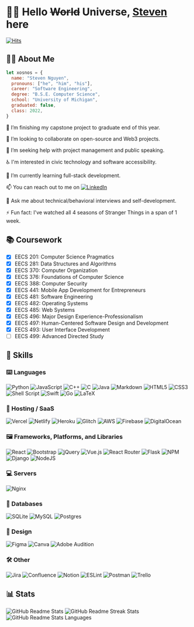 # 👋🏻 Hello ~~World~~ Universe, [Steven](https://www.xosnos.com) here

[![Hits](https://hits.seeyoufarm.com/api/count/incr/badge.svg?url=https%3A%2F%2Fgithub.com%2Fxosnos%2Fxosnos&count_bg=%2338B6FF&title_bg=%23555555&icon=&icon_color=%23E7E7E7&title=hits&edge_flat=false)](https://hits.seeyoufarm.com)

## 👦🏻 About Me

```javascript
let xosnos = {
  name: "Steven Nguyen",
  pronouns: ["he", "him", "his"],
  career: "Software Engineering",
  degree: "B.S.E. Computer Science",
  school: "University of Michigan",
  graduated: false,
  class: 2022,
}
```

🔭 I’m finishing my capstone project to graduate end of this year.

👯 I’m looking to collaborate on open-source and Web3 projects.

🤝 I’m seeking help with project management and public speaking.

♿️ I'm interested in civic technology and software accessibility.

🌱 I’m currently learning full-stack development.

<!-- ✍🏻 I write about my experiences and projects on [![Medium](https://img.shields.io/badge/Medium-12100E?logo=medium&logoColor=white)](https://medium.com/@xosnos) -->

📫 You can reach out to me on [![LinkedIn](https://img.shields.io/badge/LinkedIn-%230077B5.svg?logo=linkedin&logoColor=white)](https://linkedin.com/in/xosnos)

💬 Ask me about technical/behavioral interviews and self-development.

⚡ Fun fact: I've watched all 4 seasons of Stranger Things in a span of 1 week.

## 📚 Coursework

- [x] EECS 201: Computer Science Pragmatics
- [x] EECS 281: Data Structures and Algorithms
- [x] EECS 370: Computer Organization
- [x] EECS 376: Foundations of Computer Science
- [x] EECS 388: Computer Security
- [x] EECS 441: Mobile App Development for Entrepreneurs
- [x] EECS 481: Software Engineering
- [x] EECS 482: Operating Systems
- [x] EECS 485: Web Systems
- [x] EECS 496: Major Design Experience-Professionalism
- [x] EECS 497: Human-Centered Software Design and Development
- [x] EECS 493: User Interface Development
- [ ] EECS 499: Advanced Directed Study

## 🐥 Skills

### ⌨️ Languages

![Python](https://img.shields.io/badge/python-3670A0?style=for-the-badge&logo=python&logoColor=ffdd54)
![JavaScript](https://img.shields.io/badge/javascript-%23323330.svg?style=for-the-badge&logo=javascript&logoColor=%23F7DF1E)
![C++](https://img.shields.io/badge/c++-%2300599C.svg?style=for-the-badge&logo=c%2B%2B&logoColor=white)
![C](https://img.shields.io/badge/c-%2300599C.svg?style=for-the-badge&logo=c&logoColor=white)
![Java](https://img.shields.io/badge/java-%23ED8B00.svg?style=for-the-badge&logo=java&logoColor=white)
![Markdown](https://img.shields.io/badge/markdown-%23000000.svg?style=for-the-badge&logo=markdown&logoColor=white)
![HTML5](https://img.shields.io/badge/html5-%23E34F26.svg?style=for-the-badge&logo=html5&logoColor=white)
![CSS3](https://img.shields.io/badge/css3-%231572B6.svg?style=for-the-badge&logo=css3&logoColor=white)
![Shell Script](https://img.shields.io/badge/shell_script-%23121011.svg?style=for-the-badge&logo=gnu-bash&logoColor=white)
![Swift](https://img.shields.io/badge/swift-F54A2A?style=for-the-badge&logo=swift&logoColor=white)
![Go](https://img.shields.io/badge/go-%2300ADD8.svg?style=for-the-badge&logo=go&logoColor=white)
![LaTeX](https://img.shields.io/badge/latex-%23008080.svg?style=for-the-badge&logo=latex&logoColor=white)
<!-- ![TypeScript](https://img.shields.io/badge/typescript-%23007ACC.svg?style=for-the-badge&logo=typescript&logoColor=white) -->
<!-- ![Solidity](https://img.shields.io/badge/Solidity-%23363636.svg?style=for-the-badge&logo=solidity&logoColor=white) -->
<!-- ![Rust](https://img.shields.io/badge/rust-%23000000.svg?style=for-the-badge&logo=rust&logoColor=white) -->
<!-- ![Kotlin](https://img.shields.io/badge/kotlin-%230095D5.svg?style=for-the-badge&logo=kotlin&logoColor=white) -->
<!-- ![GraphQL](https://img.shields.io/badge/-GraphQL-E10098?style=for-the-badge&logo=graphql&logoColor=white) -->
<!-- ![Fortran](https://img.shields.io/badge/Fortran-%23734F96.svg?style=for-the-badge&logo=fortran&logoColor=white) -->
<!-- ![Erlang](https://img.shields.io/badge/Erlang-white.svg?style=for-the-badge&logo=erlang&logoColor=a90533) -->
<!-- ![Crystal](https://img.shields.io/badge/crystal-%23000000.svg?style=for-the-badge&logo=crystal&logoColor=white) -->
<!-- ![Elm](https://img.shields.io/badge/Elm-60B5CC?style=for-the-badge&logo=elm&logoColor=white) -->
<!-- ![C#](https://img.shields.io/badge/c%23-%23239120.svg?style=for-the-badge&logo=c-sharp&logoColor=white) -->
<!-- ![Elixir](https://img.shields.io/badge/elixir-%234B275F.svg?style=for-the-badge&logo=elixir&logoColor=white) -->
<!-- ![Apache Groovy](https://img.shields.io/badge/Apache%20Groovy-4298B8.svg?style=for-the-badge&logo=Apache+Groovy&logoColor=white) -->
<!-- ![Dart](https://img.shields.io/badge/dart-%230175C2.svg?style=for-the-badge&logo=dart&logoColor=white) -->
<!-- ![Haskell](https://img.shields.io/badge/Haskell-5e5086?style=for-the-badge&logo=haskell&logoColor=white) -->
<!-- ![Lua](https://img.shields.io/badge/lua-%232C2D72.svg?style=for-the-badge&logo=lua&logoColor=white) -->
<!-- ![Ruby](https://img.shields.io/badge/ruby-%23CC342D.svg?style=for-the-badge&logo=ruby&logoColor=white) -->
<!-- ![Scala](https://img.shields.io/badge/scala-%23DC322F.svg?style=for-the-badge&logo=scala&logoColor=white) -->
<!-- ![Nim](https://img.shields.io/badge/nim-%23FFE953.svg?style=for-the-badge&logo=nim&logoColor=white) -->
<!-- ![Octave](https://img.shields.io/badge/OCTAVE-darkblue?style=for-the-badge&logo=octave&logoColor=fcd683) -->
<!-- ![PHP](https://img.shields.io/badge/php-%23777BB4.svg?style=for-the-badge&logo=php&logoColor=white) -->
<!-- ![Perl](https://img.shields.io/badge/perl-%2339457E.svg?style=for-the-badge&logo=perl&logoColor=white) -->
<!-- ![Julia](https://img.shields.io/badge/-Julia-9558B2?style=for-the-badge&logo=julia&logoColor=white) -->
<!-- ![R](https://img.shields.io/badge/r-%23276DC3.svg?style=for-the-badge&logo=r&logoColor=white) -->
<!-- ![Clojure](https://img.shields.io/badge/Clojure-%23Clojure.svg?style=for-the-badge&logo=Clojure&logoColor=Clojure) -->
<!-- ![Zig](https://img.shields.io/badge/Zig-%23F7A41D.svg?style=for-the-badge&logo=zig&logoColor=white) -->

### 🤖 Hosting / SaaS

![Vercel](https://img.shields.io/badge/vercel-%23000000.svg?style=for-the-badge&logo=vercel&logoColor=white)
![Netlify](https://img.shields.io/badge/netlify-%23000000.svg?style=for-the-badge&logo=netlify&logoColor=#00C7B7)
![Heroku](https://img.shields.io/badge/heroku-%23430098.svg?style=for-the-badge&logo=heroku&logoColor=white)
![Glitch](https://img.shields.io/badge/glitch-%233333FF.svg?style=for-the-badge&logo=glitch&logoColor=white)
![AWS](https://img.shields.io/badge/AWS-%23FF9900.svg?style=for-the-badge&logo=amazon-aws&logoColor=white)
![Firebase](https://img.shields.io/badge/firebase-%23039BE5.svg?style=for-the-badge&logo=firebase)
![DigitalOcean](https://img.shields.io/badge/DigitalOcean-%230167ff.svg?style=for-the-badge&logo=digitalOcean&logoColor=white)
<!-- ![Google Cloud](https://img.shields.io/badge/Google%20Cloud-%234285F4.svg?style=for-the-badge&logo=google-cloud&logoColor=white) -->
<!-- ![Cloudflare](https://img.shields.io/badge/Cloudflare-F38020?style=for-the-badge&logo=Cloudflare&logoColor=white) -->
### 🖼️ Frameworks, Platforms, and Libraries

![React](https://img.shields.io/badge/react-%2320232a.svg?style=for-the-badge&logo=react&logoColor=%2361DAFB)
![Bootstrap](https://img.shields.io/badge/bootstrap-%23563D7C.svg?style=for-the-badge&logo=bootstrap&logoColor=white)
![jQuery](https://img.shields.io/badge/jquery-%230769AD.svg?style=for-the-badge&logo=jquery&logoColor=white)
![Vue.js](https://img.shields.io/badge/vuejs-%2335495e.svg?style=for-the-badge&logo=vuedotjs&logoColor=%234FC08D)
![React Router](https://img.shields.io/badge/React_Router-CA4245?style=for-the-badge&logo=react-router&logoColor=white)
![Flask](https://img.shields.io/badge/flask-%23000.svg?style=for-the-badge&logo=flask&logoColor=white)
![NPM](https://img.shields.io/badge/NPM-%23000000.svg?style=for-the-badge&logo=npm&logoColor=white)
![Django](https://img.shields.io/badge/django-%23092E20.svg?style=for-the-badge&logo=django&logoColor=white)
![NodeJS](https://img.shields.io/badge/node.js-6DA55F?style=for-the-badge&logo=node.js&logoColor=white)
<!-- ![Gatsby](https://img.shields.io/badge/Gatsby-%23663399.svg?style=for-the-badge&logo=gatsby&logoColor=white) -->
<!-- ![React Native](https://img.shields.io/badge/react_native-%2320232a.svg?style=for-the-badge&logo=react&logoColor=%2361DAFB) -->
<!-- ![TailwindCSS](https://img.shields.io/badge/tailwindcss-%2338B2AC.svg?style=for-the-badge&logo=tailwind-css&logoColor=white) -->
<!-- ![Yarn](https://img.shields.io/badge/yarn-%232C8EBB.svg?style=for-the-badge&logo=yarn&logoColor=white) -->
<!-- ![FastAPI](https://img.shields.io/badge/FastAPI-005571?style=for-the-badge&logo=fastapi) -->
<!-- ![Redux](https://img.shields.io/badge/redux-%23593d88.svg?style=for-the-badge&logo=redux&logoColor=white) -->
<!-- ![SASS](https://img.shields.io/badge/SASS-hotpink.svg?style=for-the-badge&logo=SASS&logoColor=white) -->
<!-- ![Spring](https://img.shields.io/badge/spring-%236DB33F.svg?style=for-the-badge&logo=spring&logoColor=white) -->
<!-- ![Electron.js](https://img.shields.io/badge/Electron-191970?style=for-the-badge&logo=Electron&logoColor=white) -->
<!-- ![Angular](https://img.shields.io/badge/angular-%23DD0031.svg?style=for-the-badge&logo=angular&logoColor=white) -->
<!-- ![Angular.js](https://img.shields.io/badge/angular.js-%23E23237.svg?style=for-the-badge&logo=angularjs&logoColor=white) -->
<!-- ![Express.js](https://img.shields.io/badge/express.js-%23404d59.svg?style=for-the-badge&logo=express&logoColor=%2361DAFB) -->
<!-- ![NuxtJS](https://img.shields.io/badge/Nuxt-black?style=for-the-badge&logo=nuxt.js&logoColor=white) -->
<!-- ![Next JS](https://img.shields.io/badge/Next-black?style=for-the-badge&logo=next.js&logoColor=white) -->
<!-- ![Svelte](https://img.shields.io/badge/svelte-%23f1413d.svg?style=for-the-badge&logo=svelte&logoColor=white) -->
<!-- ![Meteor JS](https://img.shields.io/badge/meteorjs-%23d74c4c.svg?style=for-the-badge&logo=meteor&logoColor=white) -->

### 💻 Servers

![Nginx](https://img.shields.io/badge/nginx-%23009639.svg?style=for-the-badge&logo=nginx&logoColor=white)
<!-- ![Apache](https://img.shields.io/badge/apache-%23D42029.svg?style=for-the-badge&logo=apache&logoColor=white) -->
<!-- ![Jenkins](https://img.shields.io/badge/jenkins-%232C5263.svg?style=for-the-badge&logo=jenkins&logoColor=white) -->

### 💽 Databases

![SQLite](https://img.shields.io/badge/sqlite-%2307405e.svg?style=for-the-badge&logo=sqlite&logoColor=white)
![MySQL](https://img.shields.io/badge/mysql-%2300f.svg?style=for-the-badge&logo=mysql&logoColor=white)
![Postgres](https://img.shields.io/badge/postgres-%23316192.svg?style=for-the-badge&logo=postgresql&logoColor=white)
<!-- ![MongoDB](https://img.shields.io/badge/MongoDB-%234ea94b.svg?style=for-the-badge&logo=mongodb&logoColor=white) -->
<!-- ![Single Store](https://img.shields.io/badge/Single%20Store-AA00FF?style=for-the-badge&logo=singlestore&logoColor=white) -->
<!-- ![AmazonDynamoDB](https://img.shields.io/badge/Amazon%20DynamoDB-4053D6?style=for-the-badge&logo=Amazon%20DynamoDB&logoColor=white) -->
<!-- ![CockroachLabs](https://img.shields.io/badge/Cockroach%20Labs-6933FF?style=for-the-badge&logo=Cockroach%20Labs&logoColor=white) -->
<!-- ![Redis](https://img.shields.io/badge/redis-%23DD0031.svg?style=for-the-badge&logo=redis&logoColor=white) -->
<!-- ![Supabase](https://img.shields.io/badge/Supabase-3ECF8E?style=for-the-badge&logo=supabase&logoColor=white) -->

### 🎨 Design

![Figma](https://img.shields.io/badge/figma-%23F24E1E.svg?style=for-the-badge&logo=figma&logoColor=white)
![Canva](https://img.shields.io/badge/Canva-%2300C4CC.svg?style=for-the-badge&logo=Canva&logoColor=white)
![Adobe Audition](https://img.shields.io/badge/Adobe%20Audition-9999FF.svg?style=for-the-badge&logo=Adobe%20Audition&logoColor=white)
<!-- ![Proto.io](https://img.shields.io/badge/Proto.io-161637?style=for-the-badge&logo=proto.io&logoColor=00e5ff) -->
<!-- ![Adobe Premiere Pro](https://img.shields.io/badge/Adobe%20Premiere%20Pro-9999FF.svg?style=for-the-badge&logo=Adobe%20Premiere%20Pro&logoColor=white) -->
<!-- ![Adobe Lightroom](https://img.shields.io/badge/Adobe%20Lightroom-31A8FF.svg?style=for-the-badge&logo=Adobe%20Lightroom&logoColor=white) -->
<!-- ![Adobe Photoshop](https://img.shields.io/badge/adobephotoshop-%2331A8FF.svg?style=for-the-badge&logo=adobephotoshop&logoColor=white) -->
<!-- ![Adobe XD](https://img.shields.io/badge/Adobe%20XD-470137?style=for-the-badge&logo=Adobe%20XD&logoColor=#FF61F6) -->

<!-- 
### ML/DL

![NumPy](https://img.shields.io/badge/numpy-%23013243.svg?style=for-the-badge&logo=numpy&logoColor=white)
![SciPy](https://img.shields.io/badge/SciPy-%230C55A5.svg?style=for-the-badge&logo=scipy&logoColor=%white)
![PyTorch](https://img.shields.io/badge/PyTorch-%23EE4C2C.svg?style=for-the-badge&logo=PyTorch&logoColor=white)
![TensorFlow](https://img.shields.io/badge/TensorFlow-%23FF6F00.svg?style=for-the-badge&logo=TensorFlow&logoColor=white)
![Plotly](https://img.shields.io/badge/Plotly-%233F4F75.svg?style=for-the-badge&logo=plotly&logoColor=white)
![scikit-learn](https://img.shields.io/badge/scikit--learn-%23F7931E.svg?style=for-the-badge&logo=scikit-learn&logoColor=white)
![Pandas](https://img.shields.io/badge/pandas-%23150458.svg?style=for-the-badge&logo=pandas&logoColor=white)
![Keras](https://img.shields.io/badge/Keras-%23D00000.svg?style=for-the-badge&logo=Keras&logoColor=white)
-->

### 🛠️ Other

![Jira](https://img.shields.io/badge/jira-%230A0FFF.svg?style=for-the-badge&logo=jira&logoColor=white)
![Confluence](https://img.shields.io/badge/confluence-%23172BF4.svg?style=for-the-badge&logo=confluence&logoColor=white)
![Notion](https://img.shields.io/badge/Notion-%23000000.svg?style=for-the-badge&logo=notion&logoColor=white)
![ESLint](https://img.shields.io/badge/ESLint-4B3263?style=for-the-badge&logo=eslint&logoColor=white)
![Postman](https://img.shields.io/badge/Postman-FF6C37?style=for-the-badge&logo=postman&logoColor=white)
![Trello](https://img.shields.io/badge/Trello-%23026AA7.svg?style=for-the-badge&logo=Trello&logoColor=white)
<!-- ![Docker](https://img.shields.io/badge/docker-%230db7ed.svg?style=for-the-badge&logo=docker&logoColor=white) -->
<!-- ![Gradle](https://img.shields.io/badge/Gradle-02303A.svg?style=for-the-badge&logo=Gradle&logoColor=white) -->
<!-- ![Kubernetes](https://img.shields.io/badge/kubernetes-%23326ce5.svg?style=for-the-badge&logo=kubernetes&logoColor=white) -->
<!-- ![Swagger](https://img.shields.io/badge/-Swagger-%23Clojure?style=for-the-badge&logo=swagger&logoColor=white) -->
<!-- ![Portfolio](https://img.shields.io/badge/Portfolio-%23000000.svg?style=for-the-badge&logo=firefox&logoColor=#FF7139) -->
<!-- ![Babel](https://img.shields.io/badge/Babel-F9DC3e?style=for-the-badge&logo=babel&logoColor=black) -->
<!-- ![Terraform](https://img.shields.io/badge/terraform-%235835CC.svg?style=for-the-badge&logo=terraform&logoColor=white) -->

## 📊 Stats

![GitHub Readme Stats](https://github-readme-stats.vercel.app/api?username=xosnos&theme=react&hide_border=false&include_all_commits=true&count_private=true)
![GitHub Readme Streak Stats](https://github-readme-streak-stats.herokuapp.com/?user=xosnos&theme=react&hide_border=false)
![GitHub Readme Stats Languages](https://github-readme-stats.vercel.app/api/top-langs/?username=xosnos&theme=react&hide_border=false&include_all_commits=true&count_private=true&layout=compact)

<!-- ## 🔗 Links
https://www.codecademy.com/profiles/xosnos
https://www.hackerrank.com/xosnos
https://leetcode.com/xosnos/
https://twitter.com/xosnos
https://www.instagram.com/xosnos/
https://www.twitch.tv/xosnos
https://open.spotify.com/user/12528730
https://www.pinterest.com/xosnos_/
-->

<!--
Credits
https://rahuldkjain.github.io/gh-profile-readme-generator/
https://gprm.itsvg.in/
-->
